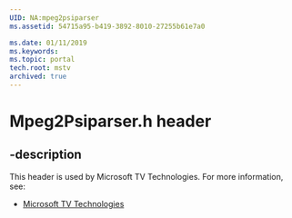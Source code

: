 ```yaml
---
UID: NA:mpeg2psiparser
ms.assetid: 54715a95-b419-3892-8010-27255b61e7a0

ms.date: 01/11/2019
ms.keywords: 
ms.topic: portal
tech.root: mstv
archived: true
---
```


# Mpeg2Psiparser.h header


## -description


This header is used by Microsoft TV Technologies. For more information, see:

- [Microsoft TV Technologies](../_mstv/index.md)

